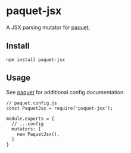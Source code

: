 # paquet-jsx

A JSX parsing mutator for [paquet](https://github.com/helloitsian/paquet).

## Install
```
npm install paquet-jsx
```

## Usage
See [paquet](https://github.com/helloitsian/paquet) for additional config documentation.
```
// paquet.config.js
const PaquetJsx = require('paquet-jsx');

module.exports = {
  // ...config
  mutators: [
    new PaquetJsx(),
  ]
}
```